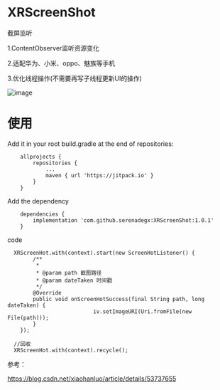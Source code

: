 # XRScreenShot
截屏监听

1.ContentObserver监听资源变化

2.适配华为、小米、oppo、魅族等手机

3.优化线程操作(不需要再写子线程更新UI的操作)

![image](https://github.com/serenadegx/XRScreenShot/blob/master/1550730578106.gif)

# 使用

Add it in your root build.gradle at the end of repositories:

	    allprojects {
		    repositories {
			    ...
			    maven { url 'https://jitpack.io' }
		    }
	    }

Add the dependency

	    dependencies {
	        implementation 'com.github.serenadegx:XRScreenShot:1.0.1'
	    }
code
      
      XRScreenHot.with(context).start(new ScreenHotListener() {
            /**
             * 
             * @param path 截图路径
             * @param dateTaken 时间戳
             */
            @Override
            public void onScreenHotSuccess(final String path, long dateTaken) {
                               iv.setImageURI(Uri.fromFile(new File(path)));
            }
        });
      
      //回收
      XRScreenHot.with(context).recycle();
      
 参考：
 
 https://blog.csdn.net/xiaohanluo/article/details/53737655

